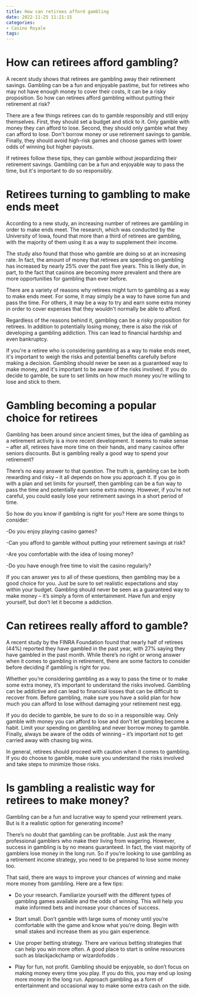 ```yaml
---
title: How can retirees afford gambling
date: 2022-11-25 11:21:15
categories:
- Casino Royale
tags:
---
```



#  How can retirees afford gambling?

A recent study shows that retirees are gambling away their retirement savings. Gambling can be a fun and enjoyable pastime, but for retirees who may not have enough money to cover their costs, it can be a risky proposition. So how can retirees afford gambling without putting their retirement at risk?

There are a few things retirees can do to gamble responsibly and still enjoy themselves. First, they should set a budget and stick to it. Only gamble with money they can afford to lose. Second, they should only gamble what they can afford to lose. Don't borrow money or use retirement savings to gamble. Finally, they should avoid high-risk games and choose games with lower odds of winning but higher payouts.

If retirees follow these tips, they can gamble without jeopardizing their retirement savings. Gambling can be a fun and enjoyable way to pass the time, but it's important to do so responsibly.

#  Retirees turning to gambling to make ends meet

According to a new study, an increasing number of retirees are gambling in order to make ends meet. The research, which was conducted by the University of Iowa, found that more than a third of retirees are gambling, with the majority of them using it as a way to supplement their income.

The study also found that those who gamble are doing so at an increasing rate. In fact, the amount of money that retirees are spending on gambling has increased by nearly 25% over the past five years. This is likely due, in part, to the fact that casinos are becoming more prevalent and there are more opportunities for gambling than ever before.

There are a variety of reasons why retirees might turn to gambling as a way to make ends meet. For some, it may simply be a way to have some fun and pass the time. For others, it may be a way to try and earn some extra money in order to cover expenses that they wouldn't normally be able to afford.

Regardless of the reasons behind it, gambling can be a risky proposition for retirees. In addition to potentially losing money, there is also the risk of developing a gambling addiction. This can lead to financial hardship and even bankruptcy.

If you're a retiree who is considering gambling as a way to make ends meet, it's important to weigh the risks and potential benefits carefully before making a decision. Gambling should never be seen as a guaranteed way to make money, and it's important to be aware of the risks involved. If you do decide to gamble, be sure to set limits on how much money you're willing to lose and stick to them.

#  Gambling becoming a popular choice for retirees

Gambling has been around since ancient times, but the idea of gambling as a retirement activity is a more recent development. It seems to make sense – after all, retirees have more time on their hands, and many casinos offer seniors discounts. But is gambling really a good way to spend your retirement?

There’s no easy answer to that question. The truth is, gambling can be both rewarding and risky – it all depends on how you approach it. If you go in with a plan and set limits for yourself, then gambling can be a fun way to pass the time and potentially earn some extra money. However, if you’re not careful, you could easily lose your retirement savings in a short period of time.

So how do you know if gambling is right for you? Here are some things to consider:

-Do you enjoy playing casino games?

-Can you afford to gamble without putting your retirement savings at risk?

-Are you comfortable with the idea of losing money?

-Do you have enough free time to visit the casino regularly?

If you can answer yes to all of these questions, then gambling may be a good choice for you. Just be sure to set realistic expectations and stay within your budget. Gambling should never be seen as a guaranteed way to make money – it’s simply a form of entertainment. Have fun and enjoy yourself, but don’t let it become a addiction.

#  Can retirees really afford to gamble?

A recent study by the FINRA Foundation found that nearly half of retirees (44%) reported they have gambled in the past year, with 27% saying they have gambled in the past month. While there’s no right or wrong answer when it comes to gambling in retirement, there are some factors to consider before deciding if gambling is right for you.

Whether you’re considering gambling as a way to pass the time or to make some extra money, it’s important to understand the risks involved. Gambling can be addictive and can lead to financial losses that can be difficult to recover from. Before gambling, make sure you have a solid plan for how much you can afford to lose without damaging your retirement nest egg.

If you do decide to gamble, be sure to do so in a responsible way. Only gamble with money you can afford to lose and don’t let gambling become a habit. Limit your spending on gambling and never borrow money to gamble. Finally, always be aware of the odds of winning – it’s important not to get carried away with chasing big wins.

In general, retirees should proceed with caution when it comes to gambling. If you do choose to gamble, make sure you understand the risks involved and take steps to minimize those risks.

#  Is gambling a realistic way for retirees to make money?

Gambling can be a fun and lucrative way to spend your retirement years. But is it a realistic option for generating income?

There’s no doubt that gambling can be profitable. Just ask the many professional gamblers who make their living from wagering. However, success in gambling is by no means guaranteed. In fact, the vast majority of gamblers lose money in the long run. So if you’re looking to use gambling as a retirement income strategy, you need to be prepared to lose some money too.

That said, there are ways to improve your chances of winning and make more money from gambling. Here are a few tips:

- Do your research. Familiarize yourself with the different types of gambling games available and the odds of winning. This will help you make informed bets and increase your chances of success.

- Start small. Don’t gamble with large sums of money until you’re comfortable with the game and know what you’re doing. Begin with small stakes and increase them as you gain experience.

- Use proper betting strategy. There are various betting strategies that can help you win more often. A good place to start is online resources such as blackjackchamp or wizardofodds .

- Play for fun, not profit. Gambling should be enjoyable, so don’t focus on making money every time you play. If you do this, you may end up losing more money in the long run. Approach gambling as a form of entertainment and occasional way to make some extra cash on the side.